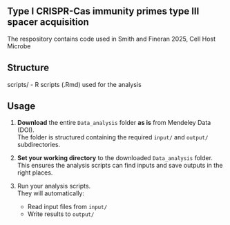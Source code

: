 ## Type I CRISPR-Cas immunity primes type III spacer acquisition
The respository contains code used in Smith and Fineran 2025, Cell Host Microbe

## Structure
scripts/ - R scripts (.Rmd) used for the analysis

## Usage

1. **Download** the entire `Data_analysis` folder **as is** from Mendeley Data (DOI).  
   The folder is structured containing the required `input/` and `output/` subdirectories.

2. **Set your working directory** to the downloaded `Data_analysis` folder.  
   This ensures the analysis scripts can find inputs and save outputs in the right places.

3. Run your analysis scripts.  
   They will automatically:
   - Read input files from `input/`
   - Write results to `output/`
